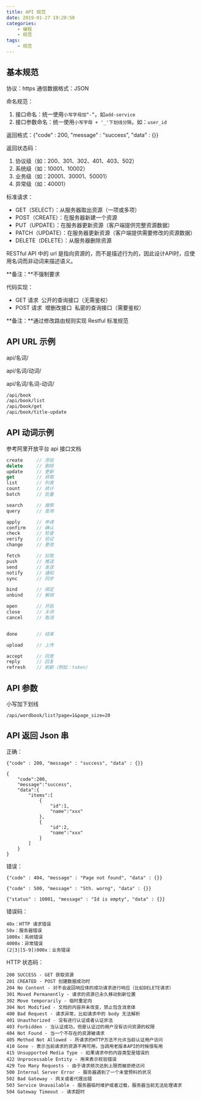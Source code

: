 ```yaml
---
title: API 规范
date: 2019-01-27 19:20:50
categories:
    - 编程
    - 规范
tags:
    - 规范
---
```


## 基本规范

协议：https
通信数据格式：JSON

命名规范：
1. 接口命名：统一使用`小写字母加“-”`，如`add-service`
2. 接口参数命名：统一使用`小写字母 + '_'下划线分隔`，如：`user_id`

返回格式：{"code" : 200, "message" : "success", "data" : {}}

返回状态码：
1. 协议级（如：200、301、302、401、403、502）
2. 系统级（如：10001、10002）
3. 业务级（如：20001、30001、50001）
4. 异常级（如：40001）



标准请求：

- GET（SELECT）：从服务器取出资源（一项或多项）
- POST（CREATE）：在服务器新建一个资源
- PUT（UPDATE）：在服务器更新资源（客户端提供完整资源数据）
- PATCH（UPDATE）：在服务器更新资源（客户端提供需要修改的资源数据）
- DELETE（DELETE）：从服务器删除资源

RESTful API 中的 url 是指向资源的，而不是描述行为的，因此设计API时，应使用名词而非动词来描述语义。

**备注：**不强制要求



代码实现：

- GET 请求
​   公开的查询接口（无需鉴权）
- POST 请求
​   增删改接口
​   私密的查询接口（需要鉴权）

**备注：**通过修改路由规则实现 Restful 标准规范

## API URL 示例

api/名词/

api/名词/动词/

api/名词/名词-动词/

```html
/api/book
/api/book/list
/api/book/get
/api/book/title-update
```

## API 动词示例

参考阿里开放平台 api 接口文档

```javascript
create     // 添加
delete     // 删除
update     // 更新
get        // 获取
list       // 列表
count      // 统计
batch      // 批量

search     // 搜索
query      // 查询

apply      // 申请
confirm    // 确认
check      // 检查
verify     // 验证
change     // 更改

fetch      // 拉取
push       // 推送
send       // 发送
notify     // 通知
sync       // 同步

bind       // 绑定
unbind     // 解绑

open       // 开启
close      // 关闭
cancel     // 取消


done       // 结束

upload     // 上传

accept     // 同意
reply      // 回复
refresh    // 刷新（例如：token）
```

## API 参数

小写加下划线

```
/api/wordbook/list?page=1&page_size=20
```

## API 返回 Json 串

正确：

```
{"code" : 200, "message" : "success", "data" : {}}

{
    "code":200,
    "message":"success",
    "data":{
        "items":[
            {
                "id":1,
                "name":"xxx"
            },
            {
                "id":2,
                "name":"xxx"
            }
        ]
    }
}

```

错误：

```
{"code" : 404, "message" : "Page not found", "data" : {}}

{"code" : 500, "message" : "Sth. worng", "data" : {}}

{"status" : 10001, "message" : "Id is empty", "data" : {}}
```

错误码：

```
40x：HTTP 请求错误
50x：服务器错误
1000x：系统错误
4000x：异常错误
(2|3|[5-9])000x：业务错误
```

HTTP 状态码：

```
200 SUCCESS - GET 获取资源
201 CREATED - POST 创建数据成功时
204 No Content - 对不会返回响应体的成功请求进行响应（比如DELETE请求）
301 Moved Permanently - 请求的资源已永久移动到新位置
302 Move temporarily - 临时重定向
304 Not Modified - 文档的内容并未改变，禁止包含消息体
400 Bad Request - 请求异常，比如请求中的 body 无法解析
401 Unauthorized - 没有进行认证或者认证非法
403 Forbidden - 当认证成功，但是认证过的用户没有访问资源的权限
404 Not Found - 当一个不存在的资源被请求
405 Method Not Allowed - 所请求的HTTP方法不允许当前认证用户访问
410 Gone - 表示当前请求的资源不再可用，当调用老版本API的时候很有用
415 Unsupported Media Type - 如果请求中的内容类型是错误的
422 Unprocessable Entity - 用来表示校验错误
429 Too Many Requests - 由于请求频次达到上限而被拒绝访问
500 Internal Server Error - 服务器遇到了一个未曾预料的状况
502 Bad Gateway - 网关或者代理出错
503 Service Unavailable - 服务器临时维护或者过载，服务器当前无法处理请求
504 Gateway Timeout - 请求超时
```

